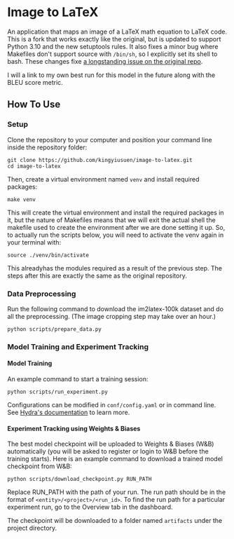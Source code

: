 # Image to LaTeX

An application that maps an image of a LaTeX math equation to LaTeX code. This is a fork that works exactly like the original, but is updated to support Python 3.10 and the new setuptools rules. It also fixes a minor bug where Makefiles don't support source with `/bin/sh`, so I explicitly set its shell to bash. These changes fixe [a longstanding issue on the original repo](https://github.com/kingyiusuen/image-to-latex/issues/20).


I will a link to my own best run for this model in the future along with the BLEU score metric.

## How To Use
### Setup

Clone the repository to your computer and position your command line inside the repository folder:

```
git clone https://github.com/kingyiusuen/image-to-latex.git
cd image-to-latex
```

Then, create a virtual environment named `venv` and install required packages:

```
make venv
```

This will create the virtual environment and install the required packages in it, but the nature of Makefiles means that we will exit the actual shell the makefile used to create the environment after we are done setting it up. So, to actually run the scripts below, you will need to activate the venv again in your terminal with:

```
source ./venv/bin/activate
```

This alreadyhas the modules required as a result of the previous step. The steps after this are exactly the same as the original repository.

### Data Preprocessing

Run the following command to download the im2latex-100k dataset and do all the preprocessing. (The image cropping step may take over an hour.)

```
python scripts/prepare_data.py
```

### Model Training and Experiment Tracking

#### Model Training

An example command to start a training session:

```
python scripts/run_experiment.py
```

Configurations can be modified in `conf/config.yaml` or in command line. See [Hydra's documentation](https://hydra.cc/docs/intro) to learn more.

#### Experiment Tracking using Weights & Biases

The best model checkpoint will be uploaded to Weights & Biases (W&B) automatically (you will be asked to register or login to W&B before the training starts). Here is an example command to download a trained model checkpoint from W&B:

```
python scripts/download_checkpoint.py RUN_PATH
```

Replace RUN_PATH with the path of your run. The run path should be in the format of `<entity>/<project>/<run_id>`. To find the run path for a particular experiment run, go to the Overview tab in the dashboard.

The checkpoint will be downloaded to a folder named `artifacts` under the project directory.
